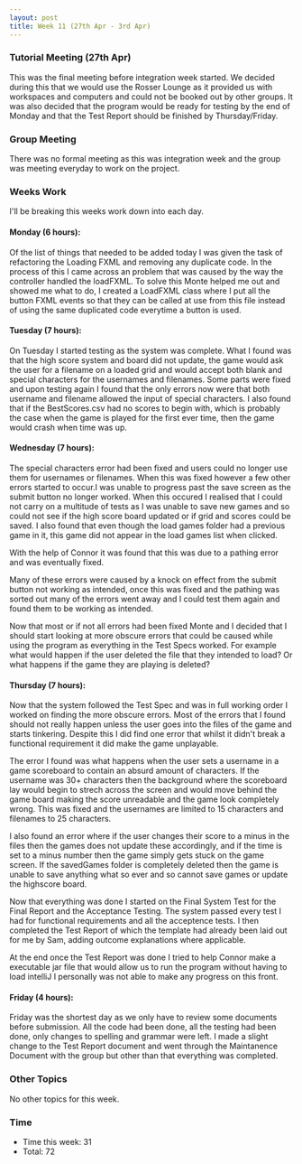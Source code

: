 ```yaml
---
layout: post
title: Week 11 (27th Apr - 3rd Apr)
---
```


### Tutorial Meeting (27th Apr)
This was the final meeting before integration week started. We decided during this that we would use the Rosser Lounge as it provided us with workspaces and computers and could not be booked out by other groups. It was also decided that the program would be ready for testing by the end of Monday and that the Test Report should be finished by Thursday/Friday.

### Group Meeting
There was no formal meeting as this was integration week and the group was meeting everyday to work on the project.

### Weeks Work
I'll be breaking this weeks work down into each day.

#### Monday (6 hours):
Of the list of things that needed to be added today I was given the task of refactoring the Loading FXML and removing any duplicate code. In the process of this I came across an problem that was caused by the way the controller handled the loadFXML. To solve this Monte helped me out and showed me what to do, I created a LoadFXML class where I put all the button FXML events so that they can be called at use from this file instead of using the same duplicated code everytime a button is used.

#### Tuesday (7 hours):
On Tuesday I started testing as the system was complete. What I found was that the high score system and board did not update, the game would ask the user for a filename on a loaded grid and would accept both blank and special characters for the usernames and filenames.
Some parts were fixed and upon testing again I found that the only errors now were that both username and filename allowed the input of special characters.
I also found that if the BestScores.csv had no scores to begin with, which is probably the case when the game is played for the first ever time, then the game would crash when time was up.

#### Wednesday (7 hours):
The special characters error had been fixed and users could no longer use them for usernames or filenames.
When this was fixed however a few other errors started to occur.I was unable to progress past the save screen as the submit button no longer worked. When this occured I realised that I could not carry on a multitude of tests as I was unable to save new games and so could not see if the high score board updated or if grid and scores could be saved.
I also found that even though the load games folder had a previous game in it, this game did not appear in the load games list when clicked.

With the help of Connor it was found that this was due to a pathing error and was eventually fixed.

Many of these errors were caused by a knock on effect from the submit button not working as intended, once this was fixed and the pathing was sorted out many of the errors went away and I could test them again and found them to be working as intended.

Now that most or if not all errors had been fixed Monte and I decided that I should start looking at more obscure errors that could be caused while using the program as everything in the Test Specs worked. For example what would happen if the user deleted the file that they intended to load? Or what happens if the game they are playing is deleted?

#### Thursday (7 hours):
Now that the system followed the Test Spec and was in full working order I worked on finding the more obscure errors.
Most of the errors that I found should not really happen unless the user goes into the files of the game and starts tinkering. Despite this I did find one error that whilst it didn't break a functional requirement it did make the game unplayable.

The error I found was what happens when the user sets a username in a game scoreboard to contain an absurd amount of characters. If the username was 30+ characters then the background where the scoreboard lay would begin to strech across the screen and would move behind the game board making the score unreadable and the game look completely wrong.
This was fixed and the usernames are limited to 15 characters and filenames to 25 characters.

I also found an error where if the user changes their score to a minus in the files then the games does not update these accordingly, and if the time is set to a minus number then the game simply gets stuck on the game screen.
If the savedGames folder is completely deleted then the game is unable to save anything what so ever and so cannot save games or update the highscore board.

Now that everything was done I started on the Final System Test for the Final Report and the Acceptance Testing. The system passed every test I had for functional requirements and all the acceptence tests. I then completed the Test Report of which the template had already been laid out for me by Sam, adding outcome explanations where applicable.

At the end once the Test Report was done I tried to help Connor make a executable jar file that would allow us to run the program without having to load intelliJ I personally was not able to make any progress on this front.

#### Friday (4 hours):
Friday was the shortest day as we only have to review some documents before submission. All the code had been done, all the testing had been done, only changes to spelling and grammar were left. I made a slight change to the Test Report document and went through the Maintanence Document with the group but other than that everything was completed.

### Other Topics
No other topics for this week.

### Time
* Time this week: 31
* Total: 72
